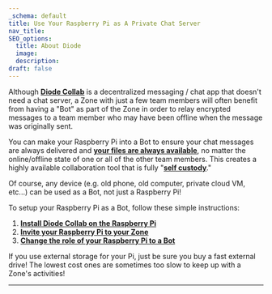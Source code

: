 ```yaml
---
_schema: default
title: Use Your Raspberry Pi as A Private Chat Server
nav_title:
SEO_options:
  title: About Diode
  image:
  description:
draft: false
---
```

Although <a href="https://diode.io/solutions/app" target="_blank" rel="noopener"><strong>Diode Collab</strong></a> is a decentralized messaging / chat app that doesn't need a chat server, a Zone with just a few team members will often benefit from having a "Bot" as part of the Zone in order to relay encrypted messages to a team member who may have been offline when the message was originally sent.

You can make your Raspberry Pi into a Bot to ensure your chat messages are always delivered and <a href="https://cli.docs.diode.io/raspberry-pi/use-your-raspberry-pi-as-a-remote-file-server-backup-device/" target="_blank" rel="noopener"><strong>your files are always available</strong></a>, no matter the online/offline state of one or all of the other team members. This creates a highly available collaboration tool that is fully "<a href="https://diode.io/blog/self-custody-for-data" target="_blank" rel="noopener"><strong>self custody</strong></a>."

Of course, any device (e.g. old phone, old computer, private cloud VM, etc...) can be used as a Bot, not just a Raspberry Pi!

To setup your Raspberry Pi as a Bot, follow these simple instructions:

1. <a href="https://app.docs.diode.io/installation/install-diode-drive-on-linux/" target="_blank" rel="noopener"><strong>Install Diode Collab on the Raspberry Pi</strong></a>
2. <a href="https://app.docs.diode.io/docs/using/add-a-team-member-or-additional-device/" target="_blank" rel="noopener"><strong>Invite your Raspberry Pi to your Zone</strong></a>
3. <a href="https://app.docs.diode.io/docs/using/manage-team-member-roles/" target="_blank" rel="noopener"><strong>Change the role of your Raspberry Pi to a Bot</strong></a>

If you use external storage for your Pi, just be sure you buy a fast external drive! The lowest cost ones are sometimes too slow to keep up with a Zone's activities!

---

&nbsp;